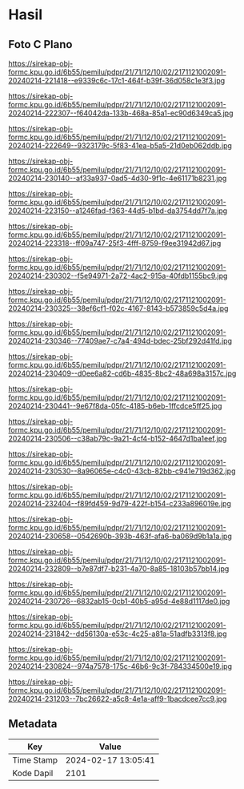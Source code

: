 # Hasil

## Foto C Plano

https://sirekap-obj-formc.kpu.go.id/6b55/pemilu/pdpr/21/71/12/10/02/2171121002091-20240214-221418--e9339c6c-17c1-464f-b39f-36d058c1e3f3.jpg

https://sirekap-obj-formc.kpu.go.id/6b55/pemilu/pdpr/21/71/12/10/02/2171121002091-20240214-222307--f64042da-133b-468a-85a1-ec90d6349ca5.jpg

https://sirekap-obj-formc.kpu.go.id/6b55/pemilu/pdpr/21/71/12/10/02/2171121002091-20240214-222649--9323179c-5f83-41ea-b5a5-21d0eb062ddb.jpg

https://sirekap-obj-formc.kpu.go.id/6b55/pemilu/pdpr/21/71/12/10/02/2171121002091-20240214-230140--af33a937-0ad5-4d30-9f1c-4e61171b8231.jpg

https://sirekap-obj-formc.kpu.go.id/6b55/pemilu/pdpr/21/71/12/10/02/2171121002091-20240214-223150--a1246fad-f363-44d5-b1bd-da3754dd7f7a.jpg

https://sirekap-obj-formc.kpu.go.id/6b55/pemilu/pdpr/21/71/12/10/02/2171121002091-20240214-223318--ff09a747-25f3-4fff-8759-f9ee31942d67.jpg

https://sirekap-obj-formc.kpu.go.id/6b55/pemilu/pdpr/21/71/12/10/02/2171121002091-20240214-230302--f5e94971-2a72-4ac2-915a-40fdb1155bc9.jpg

https://sirekap-obj-formc.kpu.go.id/6b55/pemilu/pdpr/21/71/12/10/02/2171121002091-20240214-230325--38ef6cf1-f02c-4167-8143-b573859c5d4a.jpg

https://sirekap-obj-formc.kpu.go.id/6b55/pemilu/pdpr/21/71/12/10/02/2171121002091-20240214-230346--77409ae7-c7a4-494d-bdec-25bf292d41fd.jpg

https://sirekap-obj-formc.kpu.go.id/6b55/pemilu/pdpr/21/71/12/10/02/2171121002091-20240214-230409--d0ee6a82-cd6b-4835-8bc2-48a698a3157c.jpg

https://sirekap-obj-formc.kpu.go.id/6b55/pemilu/pdpr/21/71/12/10/02/2171121002091-20240214-230441--9e67f8da-05fc-4185-b6eb-1ffcdce5ff25.jpg

https://sirekap-obj-formc.kpu.go.id/6b55/pemilu/pdpr/21/71/12/10/02/2171121002091-20240214-230506--c38ab79c-9a21-4cf4-b152-4647d1ba1eef.jpg

https://sirekap-obj-formc.kpu.go.id/6b55/pemilu/pdpr/21/71/12/10/02/2171121002091-20240214-230530--8a96065e-c4c0-43cb-82bb-c941e719d362.jpg

https://sirekap-obj-formc.kpu.go.id/6b55/pemilu/pdpr/21/71/12/10/02/2171121002091-20240214-232404--f89fd459-9d79-422f-b154-c233a896019e.jpg

https://sirekap-obj-formc.kpu.go.id/6b55/pemilu/pdpr/21/71/12/10/02/2171121002091-20240214-230658--0542690b-393b-463f-afa6-ba069d9b1a1a.jpg

https://sirekap-obj-formc.kpu.go.id/6b55/pemilu/pdpr/21/71/12/10/02/2171121002091-20240214-232809--b7e87df7-b231-4a70-8a85-18103b57bb14.jpg

https://sirekap-obj-formc.kpu.go.id/6b55/pemilu/pdpr/21/71/12/10/02/2171121002091-20240214-230726--6832ab15-0cb1-40b5-a95d-4e88d1117de0.jpg

https://sirekap-obj-formc.kpu.go.id/6b55/pemilu/pdpr/21/71/12/10/02/2171121002091-20240214-231842--dd56130a-e53c-4c25-a81a-51adfb3313f8.jpg

https://sirekap-obj-formc.kpu.go.id/6b55/pemilu/pdpr/21/71/12/10/02/2171121002091-20240214-230824--974a7578-175c-46b6-9c3f-784334500e19.jpg

https://sirekap-obj-formc.kpu.go.id/6b55/pemilu/pdpr/21/71/12/10/02/2171121002091-20240214-231203--7bc26622-a5c8-4e1a-aff9-1bacdcee7cc9.jpg


## Metadata

| Key        | Value               |
| ---------- | ------------------- |
| Time Stamp | 2024-02-17 13:05:41 |
| Kode Dapil | 2101                |



